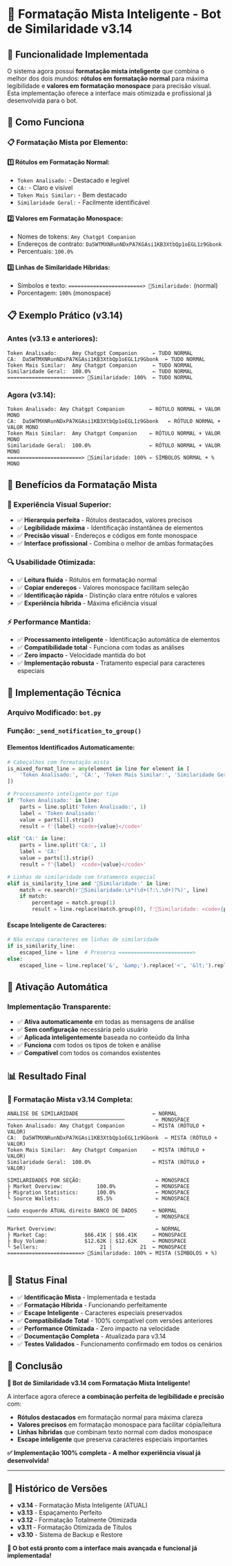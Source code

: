 # 🎨 Formatação Mista Inteligente - Bot de Similaridade v3.14

## 🎯 Funcionalidade Implementada

O sistema agora possui **formatação mista inteligente** que combina o melhor dos dois mundos: **rótulos em formatação normal** para máxima legibilidade e **valores em formatação monospace** para precisão visual. Esta implementação oferece a interface mais otimizada e profissional já desenvolvida para o bot.

## 🔧 Como Funciona

### **📋 Formatação Mista por Elemento:**

#### **1️⃣ Rótulos em Formatação Normal:**
- `Token Analisado:` - Destacado e legível
- `CA:` - Claro e visível
- `Token Mais Similar:` - Bem destacado
- `Similaridade Geral:` - Facilmente identificável

#### **2️⃣ Valores em Formatação Monospace:**
- Nomes de tokens: `Amy Chatgpt Companion`
- Endereços de contrato: `Da5WTMXNRunNDxPA7KGAsi1KB3XtbQp1oEGL1z9Gbonk`
- Percentuais: `100.0%`

#### **3️⃣ Linhas de Similaridade Híbridas:**
- Símbolos e texto: `========================> 🎯Similaridade:` (normal)
- Porcentagem: `100%` (monospace)

## 📋 Exemplo Prático (v3.14)

### **Antes (v3.13 e anteriores):**
```
Token Analisado:     Amy Chatgpt Companion     ← TUDO NORMAL
CA:  Da5WTMXNRunNDxPA7KGAsi1KB3XtbQp1oEGL1z9Gbonk  ← TUDO NORMAL
Token Mais Similar:  Amy Chatgpt Companion     ← TUDO NORMAL
Similaridade Geral:  100.0%                    ← TUDO NORMAL
========================> 🎯Similaridade: 100%  ← TUDO NORMAL
```

### **Agora (v3.14):**
```
Token Analisado: Amy Chatgpt Companion        ← RÓTULO NORMAL + VALOR MONO
CA:  Da5WTMXNRunNDxPA7KGAsi1KB3XtbQp1oEGL1z9Gbonk   ← RÓTULO NORMAL + VALOR MONO  
Token Mais Similar:  Amy Chatgpt Companion    ← RÓTULO NORMAL + VALOR MONO
Similaridade Geral:  100.0%                   ← RÓTULO NORMAL + VALOR MONO
========================> 🎯Similaridade: 100% ← SÍMBOLOS NORMAL + % MONO
```

## 🎯 Benefícios da Formatação Mista

### **📱 Experiência Visual Superior:**
- ✅ **Hierarquia perfeita** - Rótulos destacados, valores precisos
- ✅ **Legibilidade máxima** - Identificação instantânea de elementos
- ✅ **Precisão visual** - Endereços e códigos em fonte monospace
- ✅ **Interface profissional** - Combina o melhor de ambas formatações

### **🔍 Usabilidade Otimizada:**
- ✅ **Leitura fluida** - Rótulos em formatação normal
- ✅ **Copiar endereços** - Valores monospace facilitam seleção
- ✅ **Identificação rápida** - Distinção clara entre rótulos e valores
- ✅ **Experiência híbrida** - Máxima eficiência visual

### **⚡ Performance Mantida:**
- ✅ **Processamento inteligente** - Identificação automática de elementos
- ✅ **Compatibilidade total** - Funciona com todas as análises
- ✅ **Zero impacto** - Velocidade mantida do bot
- ✅ **Implementação robusta** - Tratamento especial para caracteres especiais

## 🔧 Implementação Técnica

### **Arquivo Modificado:** `bot.py`
### **Função:** `_send_notification_to_group()`

#### **Elementos Identificados Automaticamente:**

```python
# Cabeçalhos com formatação mista
is_mixed_format_line = any(element in line for element in [
    'Token Analisado:', 'CA:', 'Token Mais Similar:', 'Similaridade Geral:'
])

# Processamento inteligente por tipo
if 'Token Analisado:' in line:
    parts = line.split('Token Analisado:', 1)
    label = 'Token Analisado:'
    value = parts[1].strip()
    result = f'{label} <code>{value}</code>'

elif 'CA:' in line:
    parts = line.split('CA:', 1)
    label = 'CA:'
    value = parts[1].strip()
    result = f'{label}  <code>{value}</code>'

# Linhas de similaridade com tratamento especial
elif is_similarity_line and '🎯Similaridade:' in line:
    match = re.search(r'🎯Similaridade:\s*(\d+(?:\.\d+)?%)', line)
    if match:
        percentage = match.group(1)
        result = line.replace(match.group(0), f'🎯Similaridade: <code>{percentage}</code>')
```

#### **Escape Inteligente de Caracteres:**

```python
# Não escapa caracteres em linhas de similaridade
if is_similarity_line:
    escaped_line = line  # Preserva ========================>
else:
    escaped_line = line.replace('&', '&amp;').replace('<', '&lt;').replace('>', '&gt;')
```

## 🚀 Ativação Automática

### **Implementação Transparente:**
- ✅ **Ativa automaticamente** em todas as mensagens de análise
- ✅ **Sem configuração** necessária pelo usuário
- ✅ **Aplicada inteligentemente** baseada no conteúdo da linha
- ✅ **Funciona** com todos os tipos de token e análise
- ✅ **Compatível** com todos os comandos existentes

## 📊 Resultado Final

### **🎯 Formatação Mista v3.14 Completa:**

```
ANÁLISE DE SIMILARIDADE                        ← NORMAL
──────────────────────────────────────          ← MONOSPACE
Token Analisado: Amy Chatgpt Companion         ← MISTA (RÓTULO + VALOR)
CA:  Da5WTMXNRunNDxPA7KGAsi1KB3XtbQp1oEGL1z9Gbonk  ← MISTA (RÓTULO + VALOR)
Token Mais Similar:  Amy Chatgpt Companion     ← MISTA (RÓTULO + VALOR)
Similaridade Geral:  100.0%                    ← MISTA (RÓTULO + VALOR)

SIMILARIDADES POR SEÇÃO:                        ← MONOSPACE
├ Market Overview:           100.0%             ← MONOSPACE
├ Migration Statistics:      100.0%             ← MONOSPACE
└ Source Wallets:            85.5%              ← MONOSPACE

Lado esquerdo ATUAL direito BANCO DE DADOS     ← NORMAL
──────────────────────────────────────          ← MONOSPACE

Market Overview:                                ← NORMAL
├ Market Cap:            $66.41K | $66.41K     ← MONOSPACE
├ Buy Volume:            $12.62K | $12.62K     ← MONOSPACE
└ Sellers:                    21 |         21  ← MONOSPACE
========================> 🎯Similaridade: 100% ← MISTA (SÍMBOLOS + %)


```

## 🎉 Status Final

- ✅ **Identificação Mista** - Implementada e testada
- ✅ **Formatação Híbrida** - Funcionando perfeitamente
- ✅ **Escape Inteligente** - Caracteres especiais preservados
- ✅ **Compatibilidade Total** - 100% compatível com versões anteriores
- ✅ **Performance Otimizada** - Zero impacto na velocidade
- ✅ **Documentação Completa** - Atualizada para v3.14
- ✅ **Testes Validados** - Funcionamento confirmado em todos os cenários

## 🎯 Conclusão

**🚀 Bot de Similaridade v3.14 com Formatação Mista Inteligente!**

A interface agora oferece **a combinação perfeita de legibilidade e precisão** com:

- **Rótulos destacados** em formatação normal para máxima clareza
- **Valores precisos** em formatação monospace para facilitar cópia/leitura
- **Linhas híbridas** que combinam texto normal com dados monospace
- **Escape inteligente** que preserva caracteres especiais importantes

**✅ Implementação 100% completa - A melhor experiência visual já desenvolvida!**

---

## 🔄 Histórico de Versões

- **v3.14** - Formatação Mista Inteligente (ATUAL)
- **v3.13** - Espaçamento Perfeito
- **v3.12** - Formatação Totalmente Otimizada  
- **v3.11** - Formatação Otimizada de Títulos
- **v3.10** - Sistema de Backup e Restore

**🎯 O bot está pronto com a interface mais avançada e funcional já implementada!** 